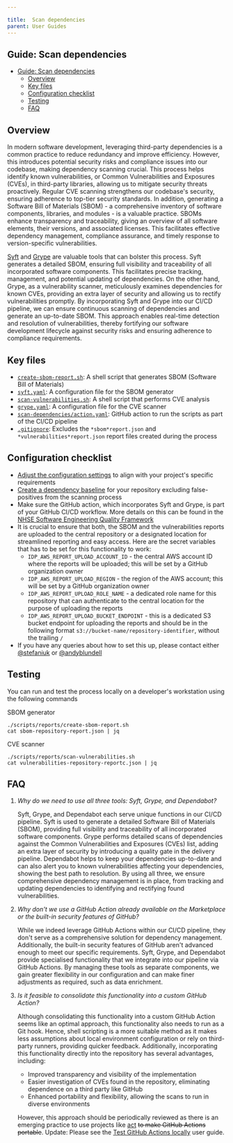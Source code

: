 ```yaml
---

title:  Scan dependencies
parent: User Guides
---
```


## Guide: Scan dependencies

- [Guide: Scan dependencies](#guide-scan-dependencies)
  - [Overview](#overview)
  - [Key files](#key-files)
  - [Configuration checklist](#configuration-checklist)
  - [Testing](#testing)
  - [FAQ](#faq)

## Overview

In modern software development, leveraging third-party dependencies is a common practice to reduce redundancy and improve efficiency. However, this introduces potential security risks and compliance issues into our codebase, making dependency scanning crucial. This process helps identify known vulnerabilities, or Common Vulnerabilities and Exposures (CVEs), in third-party libraries, allowing us to mitigate security threats proactively. Regular CVE scanning strengthens our codebase's security, ensuring adherence to top-tier security standards. In addition, generating a Software Bill of Materials (SBOM) - a comprehensive inventory of software components, libraries, and modules - is a valuable practice. SBOMs enhance transparency and traceability, giving an overview of all software elements, their versions, and associated licenses. This facilitates effective dependency management, compliance assurance, and timely response to version-specific vulnerabilities.

[Syft](https://github.com/anchore/syft) and [Grype](https://github.com/anchore/grype) are valuable tools that can bolster this process. Syft generates a detailed SBOM, ensuring full visibility and traceability of all incorporated software components. This facilitates precise tracking, management, and potential updating of dependencies. On the other hand, Grype, as a vulnerability scanner, meticulously examines dependencies for known CVEs, providing an extra layer of security and allowing us to rectify vulnerabilities promptly. By incorporating Syft and Grype into our CI/CD pipeline, we can ensure continuous scanning of dependencies and generate an up-to-date SBOM. This approach enables real-time detection and resolution of vulnerabilities, thereby fortifying our software development lifecycle against security risks and ensuring adherence to compliance requirements.

## Key files

- [`create-sbom-report.sh`](../../scripts/reports/create-sbom-report.sh): A shell script that generates SBOM (Software Bill of Materials)
- [`syft.yaml`](../../scripts/config/syft.yaml): A configuration file for the SBOM generator
- [`scan-vulnerabilities.sh`](../../scripts/reports/scan-vulnerabilities.sh): A shell script that performs CVE analysis
- [`grype.yaml`](../../scripts/config/grype.yaml): A configuration file for the CVE scanner
- [`scan-dependencies/action.yaml`](../../.github/actions/scan-dependencies/action.yaml): GitHub action to run the scripts as part of the CI/CD pipeline
- [`.gitignore`](../../.gitignore): Excludes the `*sbom*report.json` and `*vulnerabilities*report.json` report files created during the process

## Configuration checklist

- [Adjust the configuration settings](../../scripts/config/grype.yaml) to align with your project's specific requirements
- [Create a dependency baseline](https://github.com/anchore/grype#specifying-matches-to-ignore) for your repository excluding false-positives from the scanning process
- Make sure the GitHub action, which incorporates Syft and Grype, is part of your GitHub CI/CD workflow. More details on this can be found in the [NHSE Software Engineering Quality Framework](https://github.com/NHSDigital/software-engineering-quality-framework/blob/main/tools/dependency-scan/README.md)
- It is crucial to ensure that both, the SBOM and the vulnerabilities reports are uploaded to the central repository or a designated location for streamlined reporting and easy access. Here are the secret variables that has to be set for this functionality to work:
  - `IDP_AWS_REPORT_UPLOAD_ACCOUNT_ID` - the central AWS account ID where the reports will be uploaded; this will be set by a GitHub organization owner
  - `IDP_AWS_REPORT_UPLOAD_REGION` - the region of the AWS account; this will be set by a GitHub organization owner
  - `IDP_AWS_REPORT_UPLOAD_ROLE_NAME` - a dedicated role name for this repository that can authenticate to the central location for the purpose of uploading the reports
  - `IDP_AWS_REPORT_UPLOAD_BUCKET_ENDPOINT` - this is a dedicated S3 bucket endpoint for uploading the reports and should be in the following format `s3://bucket-name/repository-identifier`, without the trailing `/`
- If you have any queries about how to set this up, please contact either [@stefaniuk](https://github.com/stefaniuk) or [@andyblundell](https://github.com/andyblundell)

## Testing

You can run and test the process locally on a developer's workstation using the following commands

SBOM generator

```shell
./scripts/reports/create-sbom-report.sh
cat sbom-repository-report.json | jq
```

CVE scanner

```shell
./scripts/reports/scan-vulnerabilities.sh
cat vulnerabilities-repository-reportc.json | jq
```

## FAQ

1. _Why do we need to use all three tools: Syft, Grype, and Dependabot?_

   Syft, Grype, and Dependabot each serve unique functions in our CI/CD pipeline. Syft is used to generate a detailed Software Bill of Materials (SBOM), providing full visibility and traceability of all incorporated software components. Grype performs detailed scans of dependencies against the Common Vulnerabilities and Exposures (CVEs) list, adding an extra layer of security by introducing a quality gate in the delivery pipeline. Dependabot helps to keep your dependencies up-to-date and can also alert you to known vulnerabilities affecting your dependencies, showing the best path to resolution. By using all three, we ensure comprehensive dependency management is in place, from tracking and updating dependencies to identifying and rectifying found vulnerabilities.

2. _Why don't we use a GitHub Action already available on the Marketplace or the built-in security features of GitHub?_

   While we indeed leverage GitHub Actions within our CI/CD pipeline, they don't serve as a comprehensive solution for dependency management. Additionally, the built-in security features of GitHub aren't advanced enough to meet our specific requirements. Syft, Grype, and Dependabot provide specialised functionality that we integrate into our pipeline via GitHub Actions. By managing these tools as separate components, we gain greater flexibility in our configuration and can make finer adjustments as required, such as data enrichment.

3. _Is it feasible to consolidate this functionality into a custom GitHub Action?_

   Although consolidating this functionality into a custom GitHub Action seems like an optimal approach, this functionality also needs to run as a Git hook. Hence, shell scripting is a more suitable method as it makes less assumptions about local environment configuration or rely on third-party runners, providing quicker feedback. Additionally, incorporating this functionality directly into the repository has several advantages, including:

   - Improved transparency and visibility of the implementation
   - Easier investigation of CVEs found in the repository, eliminating dependence on a third party like GitHub
   - Enhanced portability and flexibility, allowing the scans to run in diverse environments

   However, this approach should be periodically reviewed as there is an emerging practice to use projects like [act](https://github.com/nektos/act) ~~to make GitHub Actions portable~~. Update: Please see the [Test GitHub Actions locally](../user-guides/Test_GitHub_Actions_locally.md) user guide.
